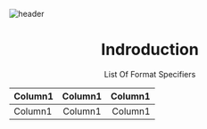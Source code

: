 ![header](https://capsule-render.vercel.app/api?type=soft&color=0:EEFF00,100:a82da8&height=300&section=header&text=Printf%10&fontSize=90&desc=Written%20by%20Jacob%20leon%20and%20Chapman%20Hunt%20&animation=FadeIn)

<h1 align="center">Indroduction</h1>
<p align="center">List Of Format Specifiers</p>

<table>
    <thead>
        <tr>
            <th align="left">Column1</th>
            <th align="center">Column1</th>
            <th align="right">Column1</th>
        </tr>
    </thead>
    <tbody>
        <tr>
            <td align="left">Column1</td>
            <td align="center">Column1</td>
            <td align="right">Column1</td>
        </tr>
    </tbody>
</table>


